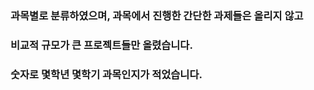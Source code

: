 ### 과목별로 분류하였으며, 과목에서 진행한 간단한 과제들은 올리지 않고

### 비교적 규모가 큰 프로젝트들만 올렸습니다.

### 숫자로 몇학년 몇학기 과목인지가 적었습니다.
